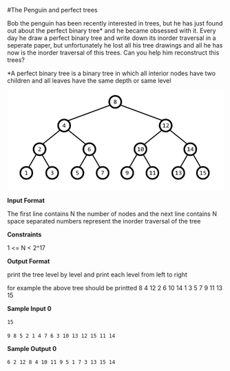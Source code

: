 #The Penguin and perfect trees

Bob the penguin has been recently interested in trees, but he has just found out about the perfect binary tree* and he became obsessed with it. Every day he draw a perfect binary tree and write down its inorder traversal in a seperate paper, but unfortunately he lost all his tree drawings and all he has now is the inorder traversal of this trees. Can you help him reconstruct this trees?

*A perfect binary tree is a binary tree in which all interior nodes have two children and all leaves have the same depth or same level

![img.png](img.png)

**Input Format**

The first line contains N the number of nodes and the next line contains N space separated numbers represent the inorder traversal of the tree

**Constraints**

1 <= N < 2^17

**Output Format**

print the tree level by level and print each level from left to right

for example the above tree should be printted 8 4 12 2 6 10 14 1 3 5 7 9 11 13 15

**Sample Input 0**

```
15

9 8 5 2 1 4 7 6 3 10 13 12 15 11 14
```
**Sample Output 0**
```
6 2 12 8 4 10 11 9 5 1 7 3 13 15 14 
```
